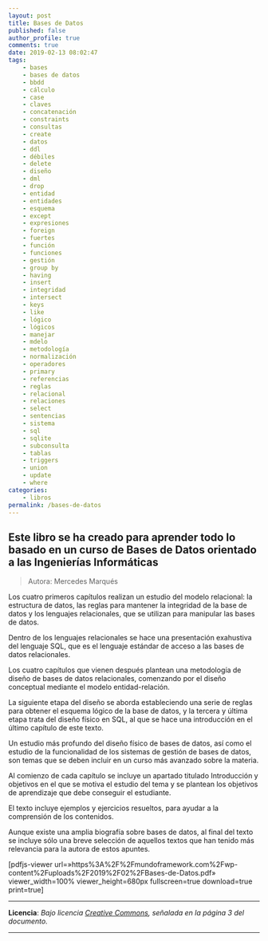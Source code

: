 ```yaml
---
layout: post
title: Bases de Datos
published: false
author_profile: true
comments: true
date: 2019-02-13 08:02:47
tags:
    - bases
    - bases de datos
    - bbdd
    - cálculo
    - case
    - claves
    - concatenación
    - constraints
    - consultas
    - create
    - datos
    - ddl
    - débiles
    - delete
    - diseño
    - dml
    - drop
    - entidad
    - entidades
    - esquema
    - except
    - expresiones
    - foreign
    - fuertes
    - función
    - funciones
    - gestión
    - group by
    - having
    - insert
    - integridad
    - intersect
    - keys
    - like
    - lógico
    - lógicos
    - manejar
    - mdelo
    - metodología
    - normalización
    - operadores
    - primary
    - referencias
    - reglas
    - relacional
    - relaciones
    - select
    - sentencias
    - sistema
    - sql
    - sqlite
    - subconsulta
    - tablas
    - triggers
    - union
    - update
    - where
categories:
    - libros
permalink: /bases-de-datos
---
```

## Este libro se ha creado para aprender todo lo basado en un curso de Bases de Datos orientado a las Ingenierías Informáticas



> Autora: Mercedes Marqués

Los cuatro primeros capítulos realizan un estudio del modelo relacional: la estructura de datos, las reglas para mantener la integridad de la base de datos y los lenguajes relacionales, que se utilizan para manipular las bases de datos.

Dentro de los lenguajes relacionales se hace una presentación exahustiva del lenguaje SQL, que es el lenguaje estándar de acceso a las bases de datos relacionales.

Los cuatro capítulos que vienen después plantean una metodología de diseño de bases de datos relacionales, comenzando por el diseño conceptual mediante el modelo entidad-relación.

La siguiente etapa del diseño se aborda estableciendo una serie de reglas para obtener el esquema lógico de la base de datos, y la tercera y última etapa trata del diseño físico en SQL, al que se hace una introducción en el último capítulo de este texto.

Un estudio más profundo del diseño físico de bases de datos, así como el estudio de la funcionalidad de los sistemas de gestión de bases de datos, son temas que se deben incluir en un curso más avanzado sobre la materia.

Al comienzo de cada capítulo se incluye un apartado titulado Introducción y objetivos en el que se motiva el estudio del tema y se plantean los objetivos de aprendizaje que debe conseguir el estudiante.

El texto incluye ejemplos y ejercicios resueltos, para ayudar a la comprensión de los contenidos.

Aunque existe una amplia biografía sobre bases de datos, al final del texto se incluye sólo una breve selección de aquellos textos que han tenido más relevancia para la autora de estos apuntes.

[pdfjs-viewer url=&#187;https%3A%2F%2Fmundoframework.com%2Fwp-content%2Fuploads%2F2019%2F02%2FBases-de-Datos.pdf&#187; viewer\_width=100% viewer\_height=680px fullscreen=true download=true print=true]

* * *

**Licencia**: _Bajo licencia [Creative Commons][1], señalada en la página 3 del documento._

* * *

&nbsp;

 [1]: http://creativecommons.org/licenses/by-nc-sa/2.0/legalcode